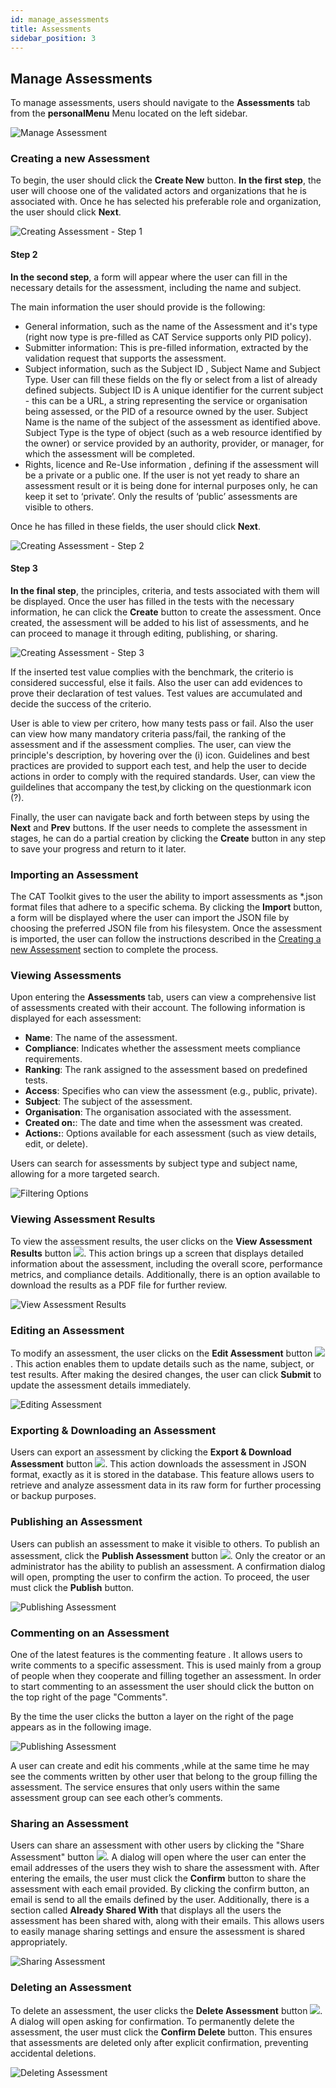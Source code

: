```yaml
---
id: manage_assessments
title: Assessments
sidebar_position: 3
---
```


## Manage Assessments

To manage assessments, users should navigate to the **Assessments** tab from the **personalMenu** Menu located on the left sidebar.

![Manage Assessment](/img/assessments/assessment_manage.png)


### Creating a new Assessment

To begin, the user should click the **Create New** button. **In the first step**, the user will choose one of the validated actors and organizations that he is associated with. Once he has selected his preferable role and organization, the user should click **Next**.

![Creating Assessment - Step 1](/img/assessments/assessment_create_step_1.png)


#### Step 2

**In the second step**, a form will appear where the user  can fill in the necessary details for the assessment, including the name and subject. 

The main information the user should provide is the following:

 - General information, such as the name of the Assessment and it's type (right now type is pre-filled as CAT Service supports only PID policy).
 - Submitter information: This is pre-filled information, extracted by the validation request that supports the assessment. 
 - Subject information, such as the Subject ID , Subject Name and Subject Type. User can fill these fields on the fly or select from a list of already defined subjects. Subject ID is A unique identifier for the current subject - this can be a URL, a string representing the service or organisation being assessed, or the PID of a resource owned by the user. Subject Name is the name of the subject of the assessment as identified above. Subject Type is the type of object (such as a web resource identified by the owner) or service provided by an authority, provider, or manager, for which the assessment will be completed.
 - Rights, licence and Re-Use information , defining if the assessment will be a private or a public one. If the user is not yet ready to share an assessment result or it is being done for internal purposes only, he can keep it set to ‘private’. Only the results of ‘public’ assessments are visible to others.

Once he has filled in these fields, the user should click **Next**.

![Creating Assessment - Step 2](/img/assessments/assessment_create_step_2.png)

#### Step 3

**In the final step**, the principles, criteria, and tests associated with them will be displayed. Once the user has filled in the tests with the necessary information, he can click the **Create** button to create the assessment. Once created, the assessment will be added to his list of assessments, and he can proceed to manage it through editing, publishing, or sharing.

![Creating Assessment - Step 3](/img/assessments/assessment_create_step_3.png)

If the inserted test value complies with the benchmark, the criterio is considered successful, else it fails. Also the user can add evidences to prove their declaration of test values. Test values are accumulated and decide the success of the criterio. 

User is able to view per critero, how many tests pass or fail. Also the user can view how many mandatory criteria pass/fail, the ranking of the assessment and if the assessment complies. The user, can view the principle's description, by hovering over the (i) icon. Guidelines and best practices are provided to support each test, and help the user to decide actions in order to comply with the required standards. User, can view the guildelines that accompany the test,by clicking on the questionmark icon (?).

Finally, the user can navigate back and forth between steps by using the **Next** and **Prev** buttons. If the user needs to complete the assessment in stages, he can do a partial creation by clicking the **Create** button in any step to save your progress and return to it later.

### Importing an Assessment

The CAT Toolkit gives to the user the ability to import assessments as *.json format files that adhere to a specific schema.
By clicking the **Import** button, a form will be displayed where the user  can import the JSON file by choosing the preferred JSON file from his filesystem. Once the assessment is imported, the user can follow the instructions described in the [Creating a new Assessment](#creating-a-new-assessment)
section to complete the process.


### Viewing Assessments

Upon entering the **Assessments** tab, users can view a comprehensive list of assessments created with their account. The following information is displayed for each assessment:

- **Name**: The name of the assessment.
- **Compliance**: Indicates whether the assessment meets compliance requirements.
- **Ranking**: The rank assigned to the assessment based on predefined tests.
- **Access**: Specifies who can view the assessment (e.g., public, private).
- **Subject**: The subject of the assessment.
- **Organisation**: The organisation associated with the assessment.
- **Created on:**: The date and time when the assessment was created.
- **Actions:**: Options available for each assessment (such as view details, edit, or delete).

Users can search for assessments by subject type and subject name, allowing for a more targeted search.

![Filtering Options](/img/assessments/assessment_filtering.png)

### Viewing Assessment Results

To view the assessment results, the user clicks on the **View Assessment Results** button ![](/img/assessments/details_button.png). This action brings up a screen that displays detailed information about the assessment, including the overall score, performance metrics, and compliance details.
Additionally, there is an option available to download the results as a PDF file for further review.

![View Assessment Results](/img/assessments/assessment_view.png)

### Editing an Assessment

To modify an assessment, the user clicks on the **Edit Assessment** button ![](/img/assessments/assessment_edit_button.png). This action enables them to update details such as the name, subject, or test results. After making the desired changes, the user can click **Submit** to update the assessment details immediately.

![Editing Assessment](/img/assessments/assessment_edit.png)

### Exporting & Downloading an Assessment

Users can export an assessment by clicking the **Export & Download Assessment** button ![](/img/assessments/assessment_export.png). This action downloads the assessment in JSON format, exactly as it is stored in the database. This feature allows users to retrieve and analyze assessment data in its raw form for further processing or backup purposes.

### Publishing an Assessment

Users can publish an assessment to make it visible to others. To publish an assessment, click the **Publish Assessment** button ![](/img/assessments/assessment_publish.png). Only the creator or an administrator has the ability to publish an assessment. A confirmation dialog will open, prompting the user to confirm the action. To proceed, the user must click the **Publish** button.

![Publishing Assessment](/img/assessments/assessment_publish_dialog.png)

### Commenting on an Assessment 

One of the latest features is the commenting feature . It allows users to write comments to a specific assessment. This is used mainly from a group of people when they cooperate and filling together
an assessment.  In order to start commenting to an assessment the user should click the button on the top right of the page "Comments". 

By the time the user clicks the button a layer on the right of the page appears as in the following image. 

![Publishing Assessment](/img/assessments/assessment_commenting.png)

A user can create and edit his comments ,while at the same time he may see the comments written by other user that belong to the group filling the assessment. The service ensures that only users within the same assessment group can see each other’s comments.

### Sharing an Assessment

Users can share an assessment with other users by clicking the "Share Assessment" button ![](/img/assessments/assessment_share_button.png). A dialog will open where the user can enter the email addresses of the users they wish to share the assessment with.
After entering the emails, the user must click the **Confirm** button to share the assessment with each email provided. By clicking the confirm button, an email is send to all the emails defined by the user. Additionally, there is a section called **Already Shared With** that displays all the users the assessment has been shared with, along with their emails. This allows users to easily manage sharing settings and ensure the assessment is shared appropriately. 

![Sharing Assessment](/img/assessments/assessment_share_dialog.png)


### Deleting an Assessment

To delete an assessment, the user clicks the **Delete Assessment** button ![](/img/assessments/assessment_delete_button.png). A dialog will open asking for confirmation. To permanently delete the assessment, the user must click the **Confirm Delete** button. This ensures that assessments are deleted only after explicit confirmation, preventing accidental deletions.

![Deleting Assessment](/img/assessments/assessment_delete_dialog.png)

